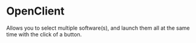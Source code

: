 # OpenClient

Allows you to select multiple software(s), and launch them all at the same time with the click of a button.
